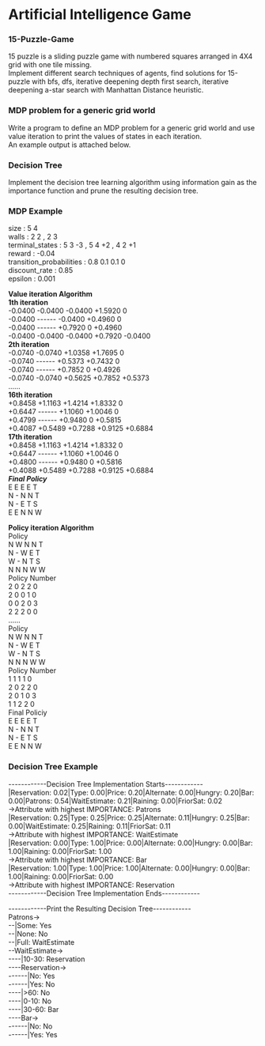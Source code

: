 # Artificial Intelligence Game

### 15-Puzzle-Game
15 puzzle is a sliding puzzle game with numbered squares arranged in 4X4 grid with one tile missing.\
Implement different search techniques of agents, find solutions for 15-puzzle with bfs, dfs, iterative deepening depth first search, iterative deepening a-star search with Manhattan Distance heuristic.

### MDP problem for a generic grid world
Write a program to define an MDP problem for a generic grid world and use value iteration to print the values of states in each iteration.\
An example output is attached below.

### Decision Tree
Implement the decision tree learning algorithm using information gain as the importance function and prune the resulting decision tree.

### MDP Example
size : 5 4<br>
walls : 2 2 , 2 3<br>
terminal_states : 5 3 -3 , 5 4 +2 , 4 2 +1<br>
reward : -0.04<br>
transition_probabilities : 0.8 0.1 0.1 0<br>
discount_rate : 0.85<br>
epsilon : 0.001<br>

******Value iteration Algorithm******<br>
____________1th iteration____________<br>
-0.0400	-0.0400	-0.0400	+1.5920	    0<br>
-0.0400	------  -0.0400	+0.4960	    0<br>
-0.0400	------  +0.7920	    0	+0.4960<br>
-0.0400	-0.0400	-0.0400	+0.7920	-0.0400<br>
____________2th iteration____________<br>
-0.0740	-0.0740	+1.0358	+1.7695	    0<br>
-0.0740	------  +0.5373	+0.7432	    0<br>
-0.0740	------  +0.7852	    0	+0.4926<br>
-0.0740	-0.0740	+0.5625	+0.7852	+0.5373<br>
......<br>
____________16th iteration____________<br>
+0.8458	+1.1163	+1.4214	+1.8332	    0<br>
+0.6447	------  +1.1060	+1.0046	    0<br>
+0.4799	------  +0.9480	    0	+0.5815<br>
+0.4087	+0.5489	+0.7288	+0.9125	+0.6884<br>
____________17th iteration____________<br>
+0.8458	+1.1163	+1.4214	+1.8332	    0<br>
+0.6447	------  +1.1060	+1.0046	    0<br>
+0.4800	------  +0.9480	    0	+0.5816<br>
+0.4088	+0.5489	+0.7288	+0.9125	+0.6884<br>
_____________Final Policy_____________<br>
E  E  E  E  T  
N  -  N  N  T  
N  -  E  T  S  
E  E  N  N  W  

******Policy iteration Algorithm******<br>
Policy<br>
N  W  N  N  T  
N  -  W  E  T  
W  -  N  T  S  
N  N  N  W  W  
Policy Number<br>
2  0  2  2  0  
2  0  0  1  0  
0  0  2  0  3  
2  2  2  0  0  
......<br>
Policy<br>
N  W  N  N  T  
N  -  W  E  T  
W  -  N  T  S  
N  N  N  W  W  
Policy Number<br>
1  1  1  1  0  
2  0  2  2  0  
2  0  1  0  3  
1  1  2  2  0  
Final Policiy<br>
E  E  E  E  T  
N  -  N  N  T  
N  -  E  T  S  
E  E  N  N  W  

### Decision Tree Example<br>
------------Decision Tree Implementation Starts------------<br>
|Reservation: 0.02|Type: 0.00|Price: 0.20|Alternate: 0.00|Hungry: 0.20|Bar: 0.00|Patrons: 0.54|WaitEstimate: 0.21|Raining: 0.00|FriorSat: 0.02<br>
->Attribute with highest IMPORTANCE: Patrons<br>
|Reservation: 0.25|Type: 0.25|Price: 0.25|Alternate: 0.11|Hungry: 0.25|Bar: 0.00|WaitEstimate: 0.25|Raining: 0.11|FriorSat: 0.11<br>
->Attribute with highest IMPORTANCE: WaitEstimate<br>
|Reservation: 0.00|Type: 1.00|Price: 0.00|Alternate: 0.00|Hungry: 0.00|Bar: 1.00|Raining: 0.00|FriorSat: 1.00<br>
->Attribute with highest IMPORTANCE: Bar<br>
|Reservation: 1.00|Type: 1.00|Price: 1.00|Alternate: 0.00|Hungry: 0.00|Bar: 1.00|Raining: 0.00|FriorSat: 0.00<br>
->Attribute with highest IMPORTANCE: Reservation<br>
------------Decision Tree Implementation Ends------------<br>

------------Print the Resulting Decision Tree------------<br>
Patrons-><br>
--|Some: Yes<br>
--|None: No<br>
--|Full: WaitEstimate<br>
--WaitEstimate-><br>
----|10-30: Reservation<br>
----Reservation-><br>
------|No: Yes<br>
------|Yes: No<br>
----|>60: No<br>
----|0-10: No<br>
----|30-60: Bar<br>
----Bar-><br>
------|No: No<br>
------|Yes: Yes<br>
